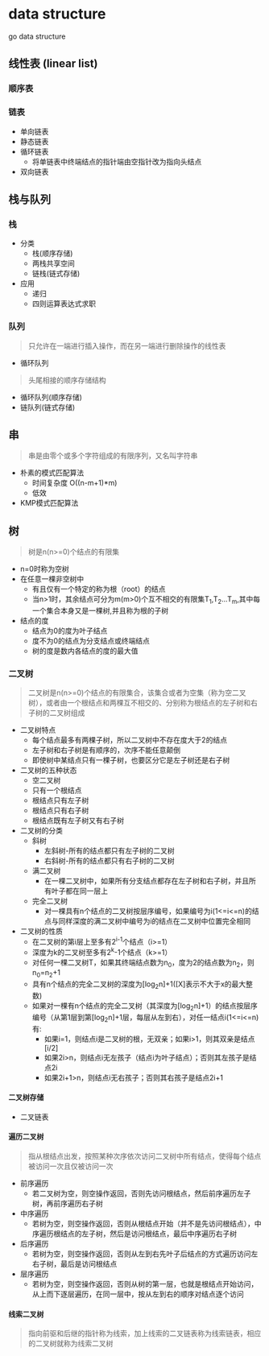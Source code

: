 # data structure
go data structure

## 线性表 (linear list)
### 顺序表
### 链表
* 单向链表
* 静态链表
* 循环链表
    * 将单链表中终端结点的指针端由空指针改为指向头结点
* 双向链表
## 栈与队列
### 栈

 * 分类
   * 栈(顺序存储)
   * 两栈共享空间
   * 链栈(链式存储)
 * 应用
   * 递归
   * 四则运算表达式求职
### 队列
> 只允许在一端进行插入操作，而在另一端进行删除操作的线性表
* 循环队列
> 头尾相接的顺序存储结构
  * 循环队列(顺序存储)
  * 链队列(链式存储)
## 串
> 串是由零个或多个字符组成的有限序列，又名叫字符串
* 朴素的模式匹配算法
  * 时间复杂度 O((n-m+1)*m)
  * 低效
* KMP模式匹配算法
## 树
> 树是n(n>=0)个结点的有限集
* n=0时称为空树
* 在任意一棵非空树中
  * 有且仅有一个特定的称为根（root）的结点
  * 当n>1时，其余结点可分为m(m>0)个互不相交的有限集T<sub>1</sub>,T<sub>2</sub>...T<sub>m</sub>,其中每一个集合本身又是一棵树,并且称为根的子树
* 结点的度
  * 结点为0的度为叶子结点
  * 度不为0的结点为分支结点或终端结点
  * 树的度是数内各结点的度的最大值
### 二叉树
> 二叉树是n(n>=0)个结点的有限集合，该集合或者为空集（称为空二叉树），或者由一个根结点和两棵互不相交的、分别称为根结点的左子树和右子树的二叉树组成
* 二叉树特点
  * 每个结点最多有两棵子树，所以二叉树中不存在度大于2的结点
  * 左子树和右子树是有顺序的，次序不能任意颠倒
  * 即使树中某结点只有一棵子树，也要区分它是左子树还是右子树
* 二叉树的五种状态
  * 空二叉树
  * 只有一个根结点
  * 根结点只有左子树
  * 根结点只有右子树
  * 根结点既有左子树又有右子树
* 二叉树的分类
  * 斜树
    * 左斜树-所有的结点都只有左子树的二叉树
    * 右斜树-所有的结点都只有右子树的二叉树
  * 满二叉树
    * 在一棵二叉树中，如果所有分支结点都存在左子树和右子树，并且所有叶子都在同一层上
  * 完全二叉树
    * 对一棵具有n个结点的二叉树按层序编号，如果编号为i(1<=i<=n)的结点与同样深度的满二叉树中编号为i的结点在二叉树中位置完全相同
* 二叉树的性质
  * 在二叉树的第i层上至多有2<sup>i-1</sup>个结点（i>=1）
  * 深度为k的二叉树至多有2<sup>k</sup>-1个结点（k>=1）
  * 对任何一棵二叉树T，如果其终端结点数为n<sub>0</sub>，度为2的结点数为n<sub>2</sub>，则n<sub>0</sub>=n<sub>2</sub>+1
  * 具有n个结点的完全二叉树的深度为[log<sub>2</sub>n]+1([X]表示不大于x的最大整数)
  * 如果对一棵有n个结点的完全二叉树（其深度为[log<sub>2</sub>n]+1）的结点按层序编号（从第1层到第[log<sub>2</sub>n]+1层，每层从左到右），对任一结点i(1<=i<=n)有:
    * 如果i=1，则结点i是二叉树的根，无双亲；如果i>1，则其双亲是结点[i/2]
    * 如果2i>n，则结点i无左孩子（结点i为叶子结点）；否则其左孩子是结点2i
    * 如果2i+1>n，则结点i无右孩子；否则其右孩子是结点2i+1
#### 二叉树存储
  * 二叉链表
#### 遍历二叉树
> 指从根结点出发，按照某种次序依次访问二叉树中所有结点，使得每个结点被访问一次且仅被访问一次
* 前序遍历
  * 若二叉树为空，则空操作返回，否则先访问根结点，然后前序遍历左子树，再前序遍历右子树
* 中序遍历
  * 若树为空，则空操作返回，否则从根结点开始（并不是先访问根结点），中序遍历根结点的左子树，然后是访问根结点，最后中序遍历右子树
* 后序遍历
  * 若树为空，则空操作返回，否则从左到右先叶子后结点的方式遍历访问左右子树，最后是访问根结点
* 层序遍历
  * 若树为空，则空操作返回，否则从树的第一层，也就是根结点开始访问，从上而下逐层遍历，在同一层中，按从左到右的顺序对结点逐个访问
#### 线索二叉树
> 指向前驱和后继的指针称为线索，加上线索的二叉链表称为线索链表，相应的二叉树就称为线索二叉树
